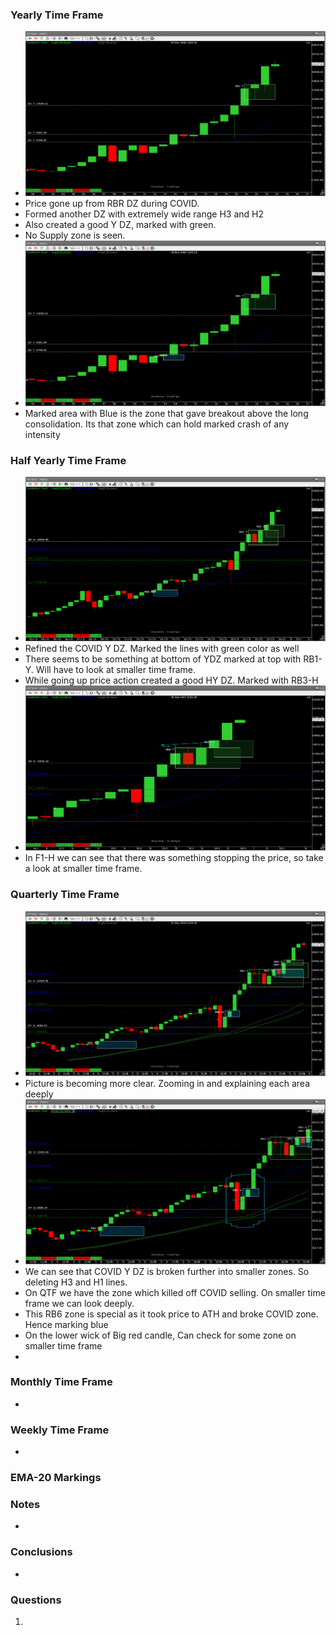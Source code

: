 ### Yearly Time Frame
- ![](_attachments/Pasted%20image%2020240417092909.png)
- Price gone up from RBR DZ during COVID.
- Formed another DZ with extremely wide range H3 and H2
- Also created a good Y DZ, marked with green.
- No Supply zone is seen.
- ![](_attachments/Pasted%20image%2020240417093110.png)
- Marked area with Blue is the zone that gave breakout above the long consolidation. Its that zone which can hold marked crash of any intensity
### Half Yearly Time Frame
- ![](_attachments/Pasted%20image%2020240417100708.png)
- Refined the COVID Y DZ. Marked the lines with green color as well
- There seems to be something at bottom of YDZ marked at top with RB1-Y. Will have to look at smaller time frame.
- While going up price action created a good HY DZ. Marked with RB3-H
- ![](_attachments/Pasted%20image%2020240417101350.png)
- In F1-H we can see that there was something stopping the price, so take a look at smaller time frame.
### Quarterly Time Frame
- ![](_attachments/Pasted%20image%2020240417103041.png)
- Picture is becoming more clear. Zooming in and explaining each area deeply
- ![](_attachments/Pasted%20image%2020240417120630.png)
- We can see that COVID Y DZ is broken further into smaller zones. So deleting H3 and H1 lines.
- On QTF we have the zone which killed off COVID selling. On smaller time frame we can look deeply.
- This RB6 zone is special as it took price to ATH and broke COVID zone. Hence marking blue
- On the lower wick of Big red candle, Can check for some zone on smaller time frame
- 
### Monthly Time Frame
- 
### Weekly Time Frame
- 
### EMA-20 Markings

### Notes
- 
### **Conclusions**
- 
### **Questions**
1. 
